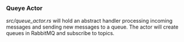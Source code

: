 ### Queye Actor
*src/queue_actor.rs* will hold an abstract handler processing incoming messages and sending new messages to a queue.
The actor will create queues in RabbitMQ and subscribe to topics.